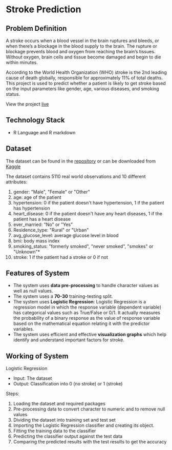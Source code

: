 # Stroke Prediction

## Problem Definition

A stroke occurs when a blood vessel in the brain ruptures and bleeds, or when there’s a blockage in the blood supply to the brain. The rupture or blockage prevents blood and oxygen from reaching the brain’s tissues. Without oxygen, brain cells and tissue become damaged and begin to die within minutes.

According to the World Health Organization (WHO) stroke is the 2nd leading cause of death globally, responsible for approximately 11% of total deaths. This project is used to predict whether a patient is likely to get stroke based on the input parameters like gender, age, various diseases, and smoking status.

View the project [live](https://adnanhakim.github.io/stroke-prediction/)

## Technology Stack

- R Language and R markdown

## Dataset

The dataset can be found in the [repository](https://github.com/adnanhakim/stroke-prediction) or can be downloaded from [Kaggle](https://www.kaggle.com/fedesoriano/stroke-prediction-dataset)

The dataset contains 5110 real world observations and 10 different attributes:
1. gender: "Male", "Female" or "Other"
2. age: age of the patient
3. hypertension: 0 if the patient doesn't have hypertension, 1 if the patient has hypertension
4. heart_disease: 0 if the patient doesn't have any heart diseases, 1 if the patient has a heart disease
5. ever_married: "No" or "Yes"
6. Residence_type: "Rural" or "Urban"
7. avg_glucose_level: average glucose level in blood
8. bmi: body mass index
9. smoking_status: "formerly smoked", "never smoked", "smokes" or "Unknown"*
10. stroke: 1 if the patient had a stroke or 0 if not

## Features of System

- The system uses **data pre-processing** to handle character values as well as null values.
- The system uses a **70-30** training-testing split.
- The system uses **Logistic Regression**: Logistic Regression is a regression model in which the response variable (dependent variable) has categorical values such as True/False or 0/1. It actually measures the probability of a binary response as the value of response variable based on the mathematical equation relating it with the predictor variables.
- The system uses efficient and effective **visualization graphs** which help identify and understand important factors for stroke.

## Working of System

Logistic Regression
- Input: The dataset
- Output: Classification into 0 (no stroke) or 1 (stroke)

Steps:
1. Loading the dataset and required packages
2. Pre-processing data to convert character to numeric and to remove null values
3. Dividing the dataset into training set and test set
4. Importing the Logistic Regression classifier and creating its object.
5. Fitting the training data to the classifier
6. Predicting the classifier output against the test data
7. Comparing the predicted results with the test results to get the accuracy